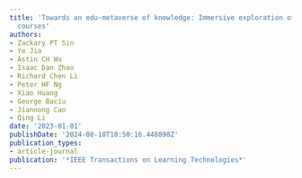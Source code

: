 ```yaml
---
title: 'Towards an edu-metaverse of knowledge: Immersive exploration of university
  courses'
authors:
- Zackary PT Sin
- Ye Jia
- Astin CH Wu
- Isaac Dan Zhao
- Richard Chen Li
- Peter HF Ng
- Xiao Huang
- George Baciu
- Jiannong Cao
- Qing Li
date: '2023-01-01'
publishDate: '2024-08-18T18:50:16.448898Z'
publication_types:
- article-journal
publication: '*IEEE Transactions on Learning Technologies*'
---
```

